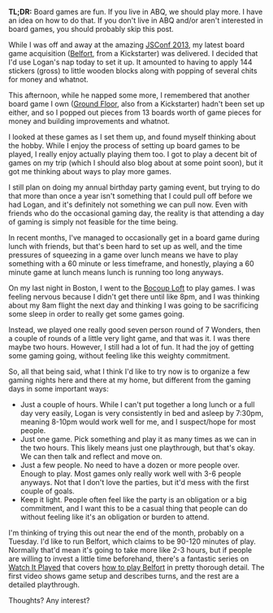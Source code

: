 **TL;DR:** Board games are fun. If you live in ABQ, we should play more. I have an idea on how to do that. If you don't live in ABQ and/or aren't interested in board games, you should probably skip this post.

<!-- more -->

While I was off and away at the amazing [JSConf 2013][], my latest board game acquisition ([Belfort][], from a Kickstarter) was delivered. I decided that I'd use Logan's nap today to set it up. It amounted to having to apply 144 stickers (gross) to little wooden blocks along with popping of several chits for money and whatnot.

This afternoon, while he napped some more, I remembered that another board game I own ([Ground Floor][], also from a Kickstarter) hadn't been set up either, and so I popped out pieces from 13 boards worth of game pieces for money and building improvements and whatnot.

I looked at these games as I set them up, and found myself thinking about the hobby. While I enjoy the process of setting up board games to be played, I really enjoy actually playing them too. I got to play a decent bit of games on my trip (which I should also blog about at some point soon), but it got me thinking about ways to play more games.

I still plan on doing my annual birthday party gaming event, but trying to do that more than once a year isn't something that I could pull off before we had Logan, and it's definitely not something we can pull now. Even with friends who do the occasional gaming day, the reality is that attending a day of gaming is simply not feasible for the time being.

In recent months, I've managed to occasionally get in a board game during lunch with friends, but that's been hard to set up as well, and the time pressures of squeezing in a game over lunch means we have to play something with a 60 minute or less timeframe, and honestly, playing a 60 minute game at lunch means lunch is running too long anyways.

On my last night in Boston, I went to the [Bocoup Loft][] to play games. I was feeling nervous because I didn't get there until like 8pm, and I was thinking about my 8am flight the next day and thinking I was going to be sacrificing some sleep in order to really get some games going.

Instead, we played one really good seven person round of 7 Wonders, then a couple of rounds of a little very light game, and that was it. I was there maybe two hours. However, I still had a lot of fun. It had the joy of getting some gaming going, without feeling like this weighty commitment.

So, all that being said, what I think I'd like to try now is to organize a few gaming nights here and there at my home, but different from the gaming days in some important ways:

* Just a couple of hours. While I can't put together a long lunch or a full day very easily, Logan is very consistently in bed and asleep by 7:30pm, meaning 8-10pm would work well for me, and I suspect/hope for most people.
* Just one game. Pick something and play it as many times as we can in the two hours. This likely means just one playthrough, but that's okay. We can then talk and reflect and move on.
* Just a few people. No need to have a dozen or more people over. Enough to play. Most games only really work well with 3-6 people anyways. Not that I don't love the parties, but it'd mess with the first couple of goals.
* Keep it light. People often feel like the party is an obligation or a big commitment, and I want this to be a casual thing that people can do without feeling like it's an obligation or burden to attend.

I'm thinking of trying this out near the end of the month, probably on a Tuesday. I'd like to run Belfort, which claims to be 90-120 minutes of play. Normally that'd mean it's going to take more like 2-3 hours, but if people are willing to invest a little time beforehand, there's a fantastic series on [Watch It Played][] that covers [how to play Belfort][] in pretty thorough detail. The first video shows game setup and describes turns, and the rest are a detailed playthrough.

Thoughts? Any interest?

[JSConf 2013]: http://2013.jsconf.us/
[Belfort]: http://playtmg.com/products/belfort
[Ground Floor]: http://www.kickstarter.com/projects/michaelmindes/ground-floor-a-business-building-board-game
[Bocoup Loft]: http://loft.bocoup.com/
[Watch It Played]: http://www.youtube.com/user/WatchItPlayed
[how to play Belfort]: http://www.youtube.com/playlist?list=PLHvfN_pNBj_F-_E5NwUceptFLZ0eSj0OH
